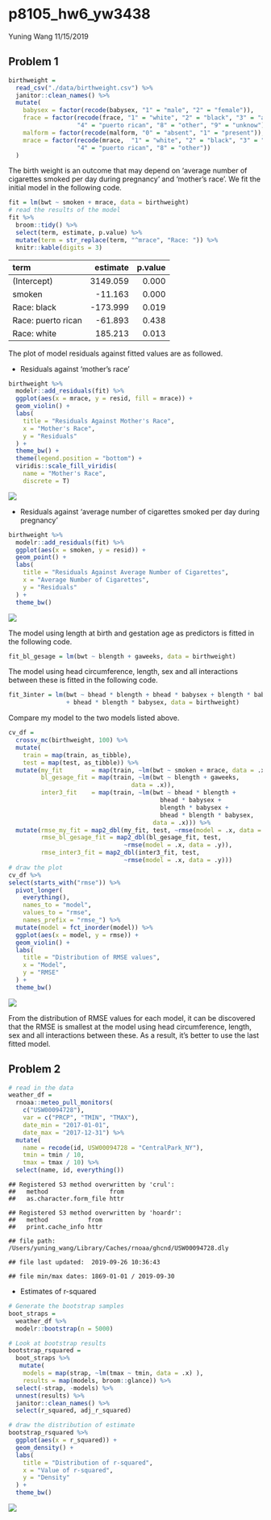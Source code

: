 p8105\_hw6\_yw3438
================
Yuning Wang
11/15/2019

## Problem 1

``` r
birthweight = 
  read_csv("./data/birthweight.csv") %>% 
  janitor::clean_names() %>% 
  mutate(
    babysex = factor(recode(babysex, "1" = "male", "2" = "female")),
    frace = factor(recode(frace, "1" = "white", "2" = "black", "3" = "asian",
                   "4" = "puerto rican", "8" = "other", "9" = "unknow")),
    malform = factor(recode(malform, "0" = "absent", "1" = "present")),
    mrace = factor(recode(mrace,  "1" = "white", "2" = "black", "3" = "asian",
                   "4" = "puerto rican", "8" = "other"))
  )
```

The birth weight is an outcome that may depend on ‘average number of
cigarettes smoked per day during pregnancy’ and ‘mother’s race’. We fit
the initial model in the following code.

``` r
fit = lm(bwt ~ smoken + mrace, data = birthweight)
# read the results of the model
fit %>% 
  broom::tidy() %>% 
  select(term, estimate, p.value) %>% 
  mutate(term = str_replace(term, "^mrace", "Race: ")) %>% 
  knitr::kable(digits = 3)
```

| term               |  estimate | p.value |
| :----------------- | --------: | ------: |
| (Intercept)        |  3149.059 |   0.000 |
| smoken             |  \-11.163 |   0.000 |
| Race: black        | \-173.999 |   0.019 |
| Race: puerto rican |  \-61.893 |   0.438 |
| Race: white        |   185.213 |   0.013 |

The plot of model residuals against fitted values are as followed.

  - Residuals against ‘mother’s race’

<!-- end list -->

``` r
birthweight %>% 
  modelr::add_residuals(fit) %>% 
  ggplot(aes(x = mrace, y = resid, fill = mrace)) +
  geom_violin() +
  labs(
    title = "Residuals Against Mother's Race",
    x = "Mother's Race",
    y = "Residuals"
  ) +
  theme_bw() +
  theme(legend.position = "bottom") +
  viridis::scale_fill_viridis(
    name = "Mother's Race",
    discrete = T)
```

![](p8105_hw6_yw3438_files/figure-gfm/unnamed-chunk-3-1.png)<!-- -->

  - Residuals against ‘average number of cigarettes smoked per day
    during pregnancy’

<!-- end list -->

``` r
birthweight %>% 
  modelr::add_residuals(fit) %>% 
  ggplot(aes(x = smoken, y = resid)) +
  geom_point() +
  labs(
    title = "Residuals Against Average Number of Cigarettes",
    x = "Average Number of Cigarettes",
    y = "Residuals"
  ) +
  theme_bw() 
```

![](p8105_hw6_yw3438_files/figure-gfm/unnamed-chunk-4-1.png)<!-- -->

The model using length at birth and gestation age as predictors is
fitted in the following code.

``` r
fit_bl_gesage = lm(bwt ~ blength + gaweeks, data = birthweight)
```

The model using head circumference, length, sex and all interactions
between these is fitted in the following
code.

``` r
fit_3inter = lm(bwt ~ bhead * blength + bhead * babysex + blength * babysex
                + bhead * blength * babysex, data = birthweight)
```

Compare my model to the two models listed above.

``` r
cv_df = 
  crossv_mc(birthweight, 100) %>% 
  mutate(
    train = map(train, as_tibble),
    test = map(test, as_tibble)) %>% 
  mutate(my_fit        = map(train, ~lm(bwt ~ smoken + mrace, data = .x)),
         bl_gesage_fit = map(train, ~lm(bwt ~ blength + gaweeks, 
                                  data = .x)),
         inter3_fit    = map(train, ~lm(bwt ~ bhead * blength + 
                                          bhead * babysex + 
                                          blength * babysex + 
                                          bhead * blength * babysex, 
                                        data = .x))) %>% 
  mutate(rmse_my_fit = map2_dbl(my_fit, test, ~rmse(model = .x, data = .y)),
         rmse_bl_gesage_fit = map2_dbl(bl_gesage_fit, test, 
                                ~rmse(model = .x, data = .y)),
         rmse_inter3_fit = map2_dbl(inter3_fit, test, 
                                ~rmse(model = .x, data = .y)))
# draw the plot
cv_df %>% 
select(starts_with("rmse")) %>% 
  pivot_longer(
    everything(),
    names_to = "model", 
    values_to = "rmse",
    names_prefix = "rmse_") %>% 
  mutate(model = fct_inorder(model)) %>% 
  ggplot(aes(x = model, y = rmse)) + 
  geom_violin() +
  labs(
    title = "Distribution of RMSE values",
    x = "Model",
    y = "RMSE"
  ) +
  theme_bw() 
```

![](p8105_hw6_yw3438_files/figure-gfm/unnamed-chunk-7-1.png)<!-- -->

From the distribution of RMSE values for each model, it can be
discovered that the RMSE is smallest at the model using head
circumference, length, sex and all interactions between these. As a
result, it’s better to use the last fitted model.

## Problem 2

``` r
# read in the data
weather_df = 
  rnoaa::meteo_pull_monitors(
    c("USW00094728"),
    var = c("PRCP", "TMIN", "TMAX"), 
    date_min = "2017-01-01",
    date_max = "2017-12-31") %>%
  mutate(
    name = recode(id, USW00094728 = "CentralPark_NY"),
    tmin = tmin / 10,
    tmax = tmax / 10) %>%
  select(name, id, everything())
```

    ## Registered S3 method overwritten by 'crul':
    ##   method                 from
    ##   as.character.form_file httr

    ## Registered S3 method overwritten by 'hoardr':
    ##   method           from
    ##   print.cache_info httr

    ## file path:          /Users/yuning_wang/Library/Caches/rnoaa/ghcnd/USW00094728.dly

    ## file last updated:  2019-09-26 10:36:43

    ## file min/max dates: 1869-01-01 / 2019-09-30

  - Estimates of r-squared

<!-- end list -->

``` r
# Generate the bootstrap samples
boot_straps = 
  weather_df %>% 
  modelr::bootstrap(n = 5000)

# Look at bootstrap results
bootstrap_rsquared = 
  boot_straps %>% 
   mutate(
    models = map(strap, ~lm(tmax ~ tmin, data = .x) ),
    results = map(models, broom::glance)) %>% 
  select(-strap, -models) %>% 
  unnest(results) %>% 
  janitor::clean_names() %>% 
  select(r_squared, adj_r_squared)

# draw the distribution of estimate
bootstrap_rsquared %>% 
  ggplot(aes(x = r_squared)) +
  geom_density() +
  labs(
    title = "Distribution of r-squared",
    x = "Value of r-squared",
    y = "Density"
  ) +
  theme_bw()
```

![](p8105_hw6_yw3438_files/figure-gfm/unnamed-chunk-9-1.png)<!-- -->
